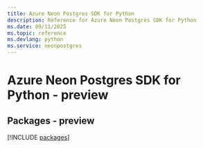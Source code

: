 ```yaml
---
title: Azure Neon Postgres SDK for Python
description: Reference for Azure Neon Postgres SDK for Python
ms.date: 09/11/2025
ms.topic: reference
ms.devlang: python
ms.service: neonpostgres
---
```

# Azure Neon Postgres SDK for Python - preview
## Packages - preview
[!INCLUDE [packages](neon-postgres-index.md)]